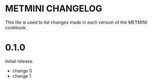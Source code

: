 # METMINI CHANGELOG

This file is used to list changes made in each version of the METMINI cookbook.

# 0.1.0

Initial release.

- change 0
- change 1

